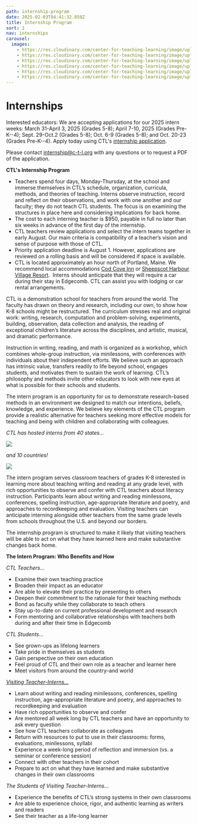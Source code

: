 ```yaml
---
path: internship-program
date: 2025-02-03T04:41:32.058Z
title: Internship Program
sort: 1
nav: internships
carousel:
  images:
    - https://res.cloudinary.com/center-for-teaching-learning/image/upload/v1665867860/Home%20page%20photos/school.1080.36_l9ricn.jpg
    - https://res.cloudinary.com/center-for-teaching-learning/image/upload/v1738557281/unnamed-1027-3_fgtyvn.jpg
    - https://res.cloudinary.com/center-for-teaching-learning/image/upload/v1665867860/Home%20page%20photos/school.1080.33_ozbuim.jpg
    - https://res.cloudinary.com/center-for-teaching-learning/image/upload/v1665867860/Home%20page%20photos/school.1080.31_nzfsxk.jpg
    - https://res.cloudinary.com/center-for-teaching-learning/image/upload/v1738557594/IMG_3862_zwxwwa.jpg
    - https://res.cloudinary.com/center-for-teaching-learning/image/upload/v1738557683/IMG_7100_grg8cc.jpg
---
```

# Internships

Interested educators: We are accepting applications for our 2025 intern weeks: March 31-April 3, 2025 (Grades 5-8); April 7-10, 2025 (Grades Pre-K--4); Sept. 29-Oct.2 (Grades 5-8); Oct. 6-9 (Grades 5-8); and Oct. 20-23 (Grades Pre-K--4). Apply today using CTL's [internship application](https://docs.google.com/forms/d/e/1FAIpQLSfSEIKkLwdElNJWhdWsSUrnZaRsrpuwDcZ9yKZope0xYdWUqg/viewform?usp=sf_link). 

Please contact internship@c-t-l.org with any questions or to request a PDF of the application. 

**CTL's Internship Program**

* Teachers spend four days, Monday-Thursday, at the school and immerse themselves in CTL’s schedule, organization, curricula, methods, and theories of teaching. Interns observe instruction, record and reflect on their observations, and work with one another and our faculty; they do not teach CTL students. The focus is on examining the structures in place here and considering implications for back home.
* The cost to each interning teacher is $950, payable in full no later than six weeks in advance of the first day of the internship.
* CTL teachers review applications and select the intern teams together in early August. Our main criteria is compatibility of a teacher’s vision and sense of purpose with those of CTL.
* Priority application deadline is August 1. However, applications are reviewed on a rolling basis and will be considered if space is available. 
* CTL is located approximately an hour north of Portland, Maine. We recommend local accommodations [Cod Cove Inn](https://www.codcoveinn.com) or [Sheepscot Harbour Village Resort](https://www.midcoastshvr.com).  Interns should anticipate that they will require a car during their stay in Edgecomb. CTL can assist you with lodging or car rental arrangements.

CTL is a demonstration school for teachers from around the world. The faculty has drawn on theory and research, including our own, to show how K-8 schools might be restructured. The curriculum stresses real and original work: writing, research, computation and problem-solving, experiments, building, observation, data collection and analysis, the reading of exceptional children’s literature across the disciplines, and artistic, musical, and dramatic performance.

Instruction in writing, reading, and math is organized as a workshop, which combines whole-group instruction, via minilessons, with conferences with individuals about their independent efforts. We believe such an approach has intrinsic value, transfers readily to life beyond school, engages students, and motivates them to sustain the work of learning. CTL’s philosophy and methods invite other educators to look with new eyes at what is possible for their schools and students.

The intern program is an opportunity for us to demonstrate research-based methods in an environment we designed to match our intentions, beliefs, knowledge, and experience. We believe key elements of the CTL program provide a realistic alternative for teachers seeking more effective models for teaching and being with children and collaborating with colleagues. 

*CTL has hosted interns from 40 states...*

![](https://res.cloudinary.com/center-for-teaching-learning/image/upload/v1702441336/CTL_Interns_-_US_iziyby.jpg)

*and 10 countries!*

![](https://res.cloudinary.com/center-for-teaching-learning/image/upload/v1702441336/CTL_Interns_-_International_l6reat.jpg)

The intern program serves classroom teachers of grades K-8 interested in learning more about teaching writing and reading at any grade level, with rich opportunities to observe and confer with CTL teachers about literacy instruction. Participants learn about writing and reading minilessons, conferences, spelling instruction, age-appropriate literature and poetry, and approaches to recordkeeping and evaluation. Visiting teachers can anticipate interning alongside other teachers from the same grade levels from schools throughout the U.S. and beyond our borders.

The internship program is structured to make it likely that visiting teachers will be able to act on what they have learned here and make substantive changes back home. 

**The Intern Program: Who Benefits and How**

*CTL Teachers…*

* Examine their own teaching practice
* Broaden their impact as an educator
* Are able to elevate their practice by presenting to others
* Deepen their commitment to the rationale for their teaching methods
* Bond as faculty while they collaborate to teach others
* Stay up-to-date on current professional development and research
* Form mentoring and collaborative relationships with teachers both during and after their time in Edgecomb

*CTL Students…*

* See grown-ups as lifelong learners
* Take pride in themselves as students
* Gain perspective on their own education
* Feel proud of CTL and their own role as a teacher and learner here
* Meet visitors from around the country–and world

*[Visiting Teacher-Interns…](https://drive.google.com/file/d/1rd-wnp5fMwFqsYT6xisd-XV6FeYXnH0f/view?usp=sharing)*

* Learn about writing and reading minilessons, conferences, spelling instruction, age-appropriate literature and poetry, and approaches to recordkeeping and evaluation 
* Have rich opportunities to observe and confer
* Are mentored all week long by CTL teachers and have an opportunity to ask every question
* See how CTL teachers collaborate as colleagues
* Return with resources to put to use in their classrooms: forms, evaluations, minilessons, syllabi
* Experience a week-long period of reflection and immersion (vs. a seminar or conference session)
* Connect with other teachers in their cohort
* Prepare to act on what they have learned and make substantive changes in their own classrooms

*The Students of Visiting Teacher-Interns…*

* Experience the benefits of CTL’s strong systems in their own classrooms
* Are able to experience choice, rigor, and authentic learning as writers and readers
* See their teacher as a life-long learner
